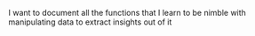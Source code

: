 I want to document all the functions that I learn to be nimble with manipulating data to extract insights out of it
